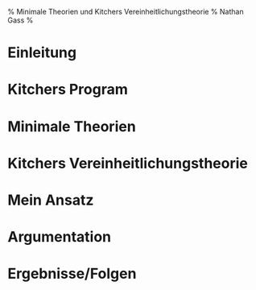 % Minimale Theorien und Kitchers Vereinheitlichungstheorie
% Nathan Gass
%

Einleitung
==========

Kitchers Program
================

Minimale Theorien
=================

Kitchers Vereinheitlichungstheorie
==================================

Mein Ansatz
===========

Argumentation
=============

Ergebnisse/Folgen
=================
